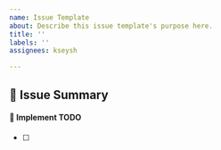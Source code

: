 ```yaml
---
name: Issue Template
about: Describe this issue template's purpose here.
title: ''
labels: ''
assignees: kseysh

---
```


## 🚀 Issue Summary

#### 🚗 Implement TODO
- [ ]
